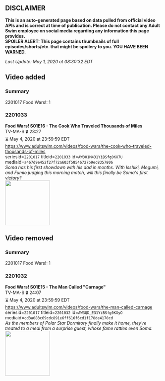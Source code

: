 ## DISCLAIMER
**This is an auto-generated page based on data pulled from official video APIs and is correct at time of publication. Please do not contact any Adult Swim employee on social media regarding any information this page provides.**  
**SPOILER ALERT: This page contains thumbnails of full episodes/shorts/etc. that might be spoilery to you. YOU HAVE BEEN WARNED.**  

_Last Update: May 1, 2020 at 08:30:32 EDT_
## Video added
### Summary
2201017 Food Wars!: 1  
### 2201033
**Food Wars! S01E16 - The Cook Who Traveled Thousands of Miles**  
TV-MA-S 🔒 23:27  
⌛ May 4, 2020 at 23:59:59 EDT  
https://www.adultswim.com/videos/food-wars/the-cook-who-traveled-thousands-of-miles  
seriesid=`2201017` titleid=`2201033` id=`AW301M431YiBSfg0KX7U` mediaid=`a467d9e452f27f72a603f58546727b9ec8357806`  
_Soma has his first showdown with his dad in months. With Isshiki, Megumi, and Fumio judging this morning match, will this finally be Soma's first victory?_  
<a href="https://media.cdn.adultswim.com/uploads/20191022/thumbnails/2_1910221457468-foodwars_016.jpg"><img src="https://media.cdn.adultswim.com/uploads/20191022/thumbnails/2_1910221457468-foodwars_016.jpg" height="144px" /></a>
## Video removed
### Summary
2201017 Food Wars!: 1  
### 2201032
**Food Wars! S01E15 - The Man Called "Carnage"**  
TV-MA-S 🔒 24:07  
⌛ May 4, 2020 at 23:59:59 EDT  
https://www.adultswim.com/videos/food-wars/the-man-called-carnage  
seriesid=`2201017` titleid=`2201032` id=`AW3QD_E31YiBSfg0KXyO` mediaid=`cd3a083c69cdc891e6ff616f6cd1f178de4170cd`  
_As the members of Polar Star Dormitory finally make it home, they're treated to a meal from a surprise guest, whose fame rattles even Soma._  
<a href="https://media.cdn.adultswim.com/uploads/20191015/thumbnails/2_191015132245-foodwars_015.jpg"><img src="https://media.cdn.adultswim.com/uploads/20191015/thumbnails/2_191015132245-foodwars_015.jpg" height="144px" /></a>
